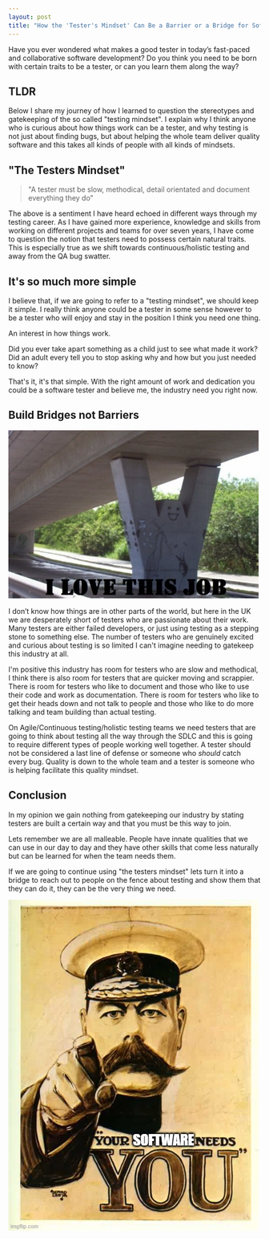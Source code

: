 ```yaml
---
layout: post
title: "How the 'Tester's Mindset' Can Be a Barrier or a Bridge for Software Testing"
---
```


Have you ever wondered what makes a good tester in today’s fast-paced and collaborative software development? Do you think you need to be born with certain traits to be a tester, or can you learn them along the way?

## TLDR

Below I share my journey of how I learned to question the stereotypes and gatekeeping of the so called "testing mindset". I explain why I think anyone who is curious about how things work can be a tester, and why testing is not just about finding bugs, but about helping the whole team deliver quality software and this takes all kinds of people with all kinds of mindsets.

## "The Testers Mindset"

> "A tester must be slow, methodical, detail orientated and document everything they do"

The above is a sentiment I have heard echoed in different ways through my testing career. As I have gained more experience, knowledge and skills from working on different projects and teams for over seven years, I have come to question the notion that testers need to possess certain natural traits. This is especially true as we shift towards continuous/holistic testing and away from the QA bug swatter.

## It's so much more simple

I believe that, if we are going to refer to a "testing mindset", we should keep it simple. I really think anyone could be a tester in some sense however to be a tester who will enjoy and stay in the position I think you need one thing.

An interest in how things work.

Did you ever take apart something as a child just to see what made it work? Did an adult every tell you to stop asking why and how but you just needed to know?

That's it, it's that simple. With the right amount of work and dedication you could be a software tester and believe me, the industry need you right now.

## Build Bridges not Barriers

![meme of a smiling face painted onto a support of a bridge with the text "I love this job"](../images/posts/build-bridges.jpg)

I don’t know how things are in other parts of the world, but here in the UK we are desperately short of testers who are passionate about their work. Many testers are either failed developers, or just using testing as a stepping stone to something else. The number of testers who are genuinely excited and curious about testing is so limited I can't imagine needing to gatekeep this industry at all.

I'm positive this industry has room for testers who are slow and methodical, I think there is also room for testers that are quicker moving and scrappier. There is room for testers who like to document and those who like to use their code and work as documentation. There is room for testers who like to get their heads down and not talk to people and those who like to do more talking and team building than actual testing.

On Agile/Continuous testing/holistic testing teams we need testers that are going to think about testing all the way through the SDLC and this is going to require different types of people working well together. A tester should not be considered a last line of defense or someone who *should* catch every bug. Quality is down to the whole team and a tester is someone who is helping facilitate this quality mindset.

## Conclusion

In my opinion we gain nothing from gatekeeping our industry by stating testers are built a certain way and that you must be this way to join.

Lets remember we are all malleable. People have innate qualities that we can use in our day to day and they have other skills that come less naturally but can be learned for when the team needs them.

If we are going to continue using "the testers mindset" lets turn it into a bridge to reach out to people on the fence about testing and show them that they can do it, they can be the very thing we need.

!["Your Country Needs you" poster with country replaced as software](../images/posts/your-software-needs-you.jpg)
